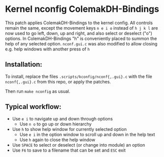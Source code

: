 # Kernel nconfig ColemakDH-Bindings

This patch applies ColemakDH-Bindings to the kernel config. All controls remain the same, except the movement keys `n e i o` instead of `h j k l` are now used to go left, down, up and right, and also select or deselect ("o") options. In ColemakDH-Bindings "h" is conveniently placed to summon the help of any selected option. `nconf.gui.c` was also modified to allow closing e.g. help windows with another press of `h`

## Installation:
To install, replace the files `.scripts/kconfig/nconf{,.gui}.c` with the file `nconf{,.gui}.c` from this repo, or apply the patches.

Then run `make nconfig` as usual.

## Typical workflow:
- Use `e i` to navigate up and down through options
    - Use `n o` to go up or down hierarchy
- Use `h` to show help window for currently selected option
    - Use `e i` in the option window to scroll up and down in the help text
    - Use `h` again to close the help window
- Use `SPACE` to select or deselect (or change into module) an option
- Use `F6` to save to a filename that can be set and `ESC` exit
